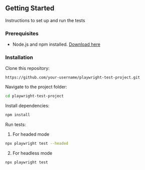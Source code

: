 ## Getting Started

Instructions to set up and run the tests

### Prerequisites

- Node.js and npm installed. [Download here](https://nodejs.org/)

### Installation

Clone this repository:

    https://github.com/your-username/playwright-test-project.git

Navigate to the project folder:

```bash
cd playwright-test-project
```
Install dependencies:
```bash
npm install
```

Run tests:
1. For headed mode
```bash
npx playwright test --headed
```
2. For headless mode
```bash
npx playwright test 
```